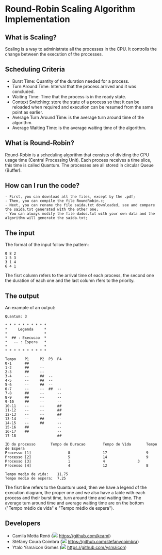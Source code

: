 # Round-Robin Scaling Algorithm Implementation

## What is Scaling?
Scaling is a way to administrate all the processes in the CPU. It controlls the change between the execution of the processes.

## Scheduling Criteria
* Burst Time: Quantity of the duration needed for a process.
* Turn Around Time: Interval that the process arrived and it was concluded.
* Waiting Time: Time that the process is in the ready state.
* Context Switching: store the state of a process so that it can be reloaded when required and execution can be resumed from the same point as earlier.
* Average Turn Around Time: is the average turn around time of the algorithm.
* Average Waiting Time: is the average waiting time of the algorithm.

## What is Round-Robin?
Round-Robin is a scheduling algorithm that consists of dividing the CPU usage time (Central Processing Unit). Each process receives a time slice, this time is called Quantum. The processes are all stored in circular Queue (Buffer).

## How can I run the code?
```
- First, you can download all the files, except by the .pdf;
- Then, you can compile the file RoundRobin.c;
- Next, you can rename the file saida.txt downloaded, see and compare the saida.txt generated with the other one;
- You can always modify the file dados.txt with your own data and the algorithm will generate the saida.txt;
```

## The input
The format of the input follow the pattern:

```
0 8 2
1 5 3
3 1 4
6 4 1
```

The fisrt column refers to the arrival time of each process, the second one the duration of each one and the last column rfers to the priority.

## The output
An example of an output:

```
Quantum: 3

* * * * * * * * * *
*     Legenda     *
*                 *
*  ## : Execucao  *
*   -- : Espera   *
*                 *
* * * * * * * * * *

Tempo	 P1 	P2 	P3 	P4 	
0-1 	 ## 	   	   	   	
1-2 	 ## 	-- 	   	   	
2-3 	 ## 	-- 	   	   	
3-4 	 -- 	## 	-- 	   	
4-5 	 -- 	## 	-- 	   	
5-6 	 -- 	## 	-- 	   	
6-7 	 -- 	-- 	## 	-- 	
7-8 	 ## 	-- 	   	-- 	
8-9 	 ## 	-- 	   	-- 	
9-10 	 ## 	-- 	   	-- 	
10-11 	 -- 	-- 	   	## 	
11-12 	 -- 	-- 	   	## 	
12-13 	 -- 	-- 	   	## 	
13-14 	 -- 	## 	   	-- 	
14-15 	 -- 	## 	   	-- 	
15-16 	 ## 	   	   	-- 	
16-17 	 ## 	   	   	-- 	
17-18 	    	   	   	## 	

ID do processo 		 Tempo de Duracao 		 Tempo de Vida 		 Tempo de Espera  
Processo [1] 				 8 				 17 				 9
Processo [2] 				 5 				 14 				 9
Processo [3] 				 1 				 4 				 3
Processo [4] 				 4 				 12 				 8      

Tempo medio de vida:	11.75
Tempo medio de espera:	7.25
```

The fisrt line refers to the Quantum used, then we have a legend of the execution diagram, the proper one and we also have a table with each process and their burst time, turn around time and waiting time. The average turn around time and average waiting time are on the bottom ("Tempo médio de vida" e "Tempo médio de espera").

## Developers
* Camila Motta Renó (<img src="https://img.icons8.com/ios-glyphs/30/000000/github.png"/> https://github.com/kcami)
* Stéfany Coura Coimbra (<img src="https://img.icons8.com/ios-glyphs/30/000000/github.png"/> https://github.com/stefanycoimbra)
* Ytalo Ysmaicon Gomes (<img src="https://img.icons8.com/ios-glyphs/30/000000/github.png"/> https://github.com/ysmaicon)
